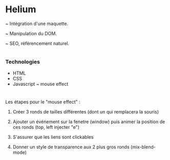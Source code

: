 # Helium

~ Intégration d'une maquette. 

~ Manipulation du DOM.

~ SEO, référencement naturel.

#

### Technologies

- HTML
- CSS
- Javascript ~ mouse effect

#

Les étapes pour le "mouse effect" :

1. Créer 3 ronds de tailles différentes (dont un qui remplacera la souris)

2. Ajouter un événement sur la fenetre (window) puis animer la position de ces ronds (top, left injecter "e")

3. S'assurer que les liens sont clickables

4. Donner un style de transparence aux 2 plus gros ronds (mix-blend-mode)

